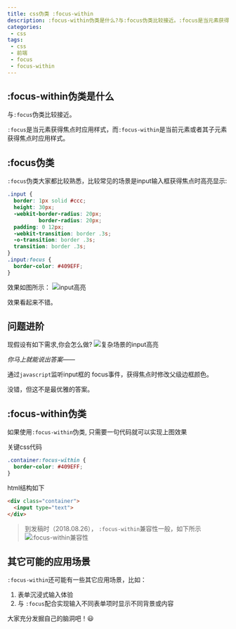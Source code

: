 ```yaml
---
title: css伪类 :focus-within
description: :focus-within伪类是什么?与:focus伪类比较接近。:focus是当元素获得焦点时应用样式，而:focus-within是当前元素或者其子元素获得焦点时应用样式。
categories:
 - css
tags:
 - css
 - 前端
 - focus
 - focus-within
---
```


## :focus-within伪类是什么
与`:focus`伪类比较接近。

`:focus`是当元素获得焦点时应用样式，而`:focus-within`是当前元素或者其子元素获得焦点时应用样式。

## :focus伪类
`:focus`伪类大家都比较熟悉，比较常见的场景是input输入框获得焦点时高亮显示:
```css
.input {
  border: 1px solid #ccc;
  height: 30px;
  -webkit-border-radius: 20px;
          border-radius: 20px;
  padding: 0 12px;
  -webkit-transition: border .3s;
  -o-transition: border .3s;
  transition: border .3s;
}
.input:focus {
  border-color: #409EFF;
}
```
效果如图所示：
![input高亮]({{site.baseurl}}/assets/images/2018/08/focus.gif)

效果看起来不错。

## 问题进阶
现假设有如下需求,你会怎么做?
![复杂场景的input高亮]({{site.baseurl}}/assets/images/2018/08/focus-within.gif)

*你马上就能说出答案——*

通过`javascript`监听input框的 focus事件，获得焦点时修改父级边框颜色。

没错，但这不是最优雅的答案。

## :focus-within伪类
如果使用`:focus-within`伪类, 只需要一句代码就可以实现上图效果

关键css代码
```css
.container:focus-within {
  border-color: #409EFF;
}
```
html结构如下
```html
<div class="container">
  <input type="text">
</div>
```
>到发稿时（2018.08.26）， `:focus-within`兼容性一般，如下所示
![:focus-within兼容性]({{site.baseurl}}/assets/images/2018/08/focus-within-compatible.png)

## 其它可能的应用场景
`:focus-within`还可能有一些其它应用场景，比如：
1. 表单沉浸式输入体验
2. 与 `:focus`配合实现输入不同表单项时显示不同背景或内容

大家充分发掘自己的脑洞吧！😃
